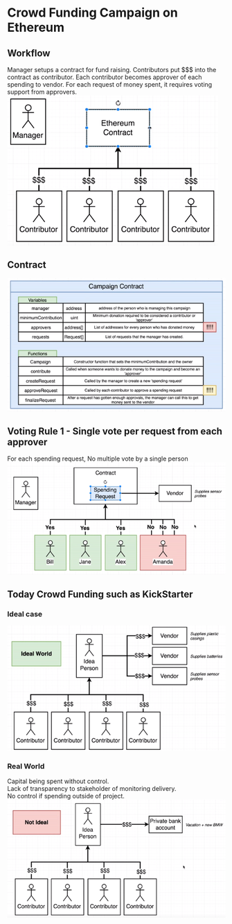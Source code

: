 # Crowd Funding Campaign on Ethereum

## Workflow
Manager setups a contract for fund raising.
Contributors put $$$ into the contract as contributor.
Each contributor becomes approver of each spending to vendor.
For each request of money spent, it requires voting support from approvers.
![Eth_ProjectFund](pic/Eth_ProjectFund.png)


## Contract
![Campaign Contract](pic/Campaign_Contract.png)

## Voting Rule 1 - Single vote per request from each approver
For each spending request, No multiple vote by a single person
![Single vote](pic/VotingRule1_NoMulitpleVoteSinglePerson.png)

## Today Crowd Funding such as KickStarter
### Ideal case
![KickStarterIdealWorld](pic/KickStarterIdealWorld.png)

### Real World
Capital being spent without control.<br>
Lack of transparency to stakeholder of monitoring delivery.<br>
No control if spending outside of project.<br>
![KickStarterNonIdeal](pic/KickStarterNonIdeal.png)


